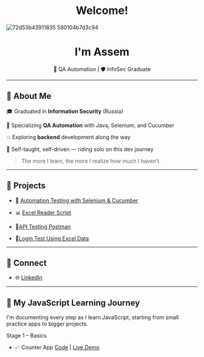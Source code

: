 <h1 align="center">Welcome!</h1>

![72d53b43911835 580104b7d3c94](https://github.com/user-attachments/assets/edc4aea3-1084-4cbd-8cb2-e37070a1903b)



<h1 align="center">I'm Assem</h1>
<p align="center">
  🚀 QA Automation | 🛡️ InfoSec Graduate   
</p>


---

## 🧠 About Me

🎓 Graduated in **Information Security** (Russia)
  
🧪 Specializing **QA Automation** with Java, Selenium, and Cucumber
  
💥 Exploring **backend** development along the way
   
🎯 Self-taught, self-driven — riding solo on this dev journey

> The more I learn, the more I realize how much I haven’t.  

---

## 🧰 Projects


- 🔗 [Automation Testing with Selenium & Cucumber](https://github.com/Socoon/Java_Project.git)

- 📊 [Excel Reader Script](https://github.com/Socoon/Excel_Reader_Script)
- 👷[API Testing Postman](https://github.com/Socoon/API-Testing-Postman)
- 📗[Login Test Using Excel Data](https://github.com/Socoon/Login-Test-Using-Excel-Data)

---

## 🔗 Connect

- 🌐 [LinkedIn](https://www.linkedin.com/in/assem-allam-socoon-843365224) 

---

## 🎢 My JavaScript Learning Journey
I'm documenting every step as I learn JavaScript, starting from small practice apps to bigger projects.

Stage 1 – Basics
- ✅ Counter App  [Code](https://github.com/Socoon/Socoon.github.io) | [Live Demo](https://socoon.github.io/)



